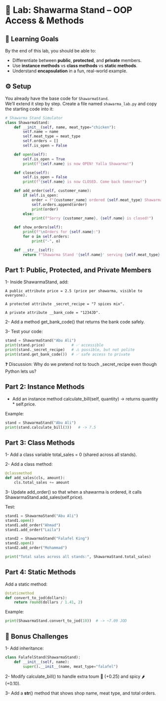 # 🧪 Lab: Shawarma Stand – OOP Access & Methods

## 🎯 Learning Goals
By the end of this lab, you should be able to:
- Differentiate between **public**, **protected**, and **private** members.
- Use **instance methods** vs **class methods** vs **static methods**.
- Understand **encapsulation** in a fun, real-world example.

## ⚙️ Setup
You already have the base code for `ShawarmaStand`.  
We’ll extend it step by step. Create a file named `shawarma_lab.py` and copy the starting code into it:

```python
# Shawarma Stand Simulator
class ShawarmaStand:
    def __init__(self, name, meat_type="chicken"):
        self.name = name
        self.meat_type = meat_type
        self.orders = []
        self.is_open = False

    def open(self):
        self.is_open = True
        print(f"{self.name} is now OPEN! Yalla Shawarma!")

    def close(self):
        self.is_open = False
        print(f"{self.name} is now CLOSED. Come back tomorrow!")

    def add_order(self, customer_name):
        if self.is_open:
            order = f"{customer_name} ordered {self.meat_type} Shawarma"
            self.orders.append(order)
            print(order)
        else:
            print(f"Sorry {customer_name}, {self.name} is closed!")

    def show_orders(self):
        print(f"\nOrders for {self.name}:")
        for o in self.orders:
            print("-", o)

    def __str__(self):
        return f"Shawarma Stand '{self.name}' serving {self.meat_type}."
````


## Part 1: Public, Protected, and Private Members

1- Inside ShawarmaStand, add:

    A public attribute price = 2.5 (price per shawarma, visible to everyone).

    A protected attribute _secret_recipe = "7 spices mix".

    A private attribute __bank_code = "1234JD".

2- Add a method get_bank_code() that returns the bank code safely.

3- Test your code:
```python
stand = ShawarmaStand("Abu Ali")
print(stand.price)            # ✅ accessible
print(stand._secret_recipe)   # ⚠️ possible, but not polite
print(stand.get_bank_code())  # ✅ safe access to private
```

❓ Discussion: Why do we pretend not to touch _secret_recipe even though Python lets us?

## Part 2: Instance Methods

- Add an instance method calculate_bill(self, quantity)
    → returns quantity * self.price.

Example:
```python
stand = ShawarmaStand("Abu Ali")
print(stand.calculate_bill(3))   # -> 7.5
```

## Part 3: Class Methods

1- Add a class variable total_sales = 0 (shared across all stands).

2- Add a class method:
```python
@classmethod
def add_sales(cls, amount):
    cls.total_sales += amount
```

3- Update add_order() so that when a shawarma is ordered, it calls ShawarmaStand.add_sales(self.price).

Test:
```python
stand1 = ShawarmaStand("Abu Ali")
stand1.open()
stand1.add_order("Ahmad")
stand1.add_order("Laila")

stand2 = ShawarmaStand("Falafel King")
stand2.open()
stand2.add_order("Mohammad")

print("Total sales across all stands:", ShawarmaStand.total_sales)
```

## Part 4: Static Methods

Add a static method:
```python
@staticmethod
def convert_to_jod(dollars):
    return round(dollars / 1.41, 2)
```

Example:
```python
print(ShawarmaStand.convert_to_jod(10))  # -> ~7.09 JOD
```

## 🧆 Bonus Challenges

1- Add inheritance:
```python
class FalafelStand(ShawarmaStand):
    def __init__(self, name):
        super().__init__(name, meat_type="falafel")
```

2- Modify calculate_bill() to handle extra toum 🧄 (+0.25) and spicy 🌶️ (+0.10).

3- Add a __str__() method that shows shop name, meat type, and total orders.